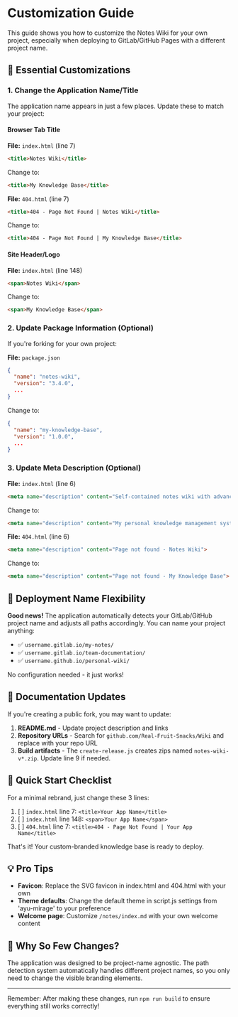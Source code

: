 # Customization Guide

This guide shows you how to customize the Notes Wiki for your own project, especially when deploying to GitLab/GitHub Pages with a different project name.

## 🎨 Essential Customizations

### 1. **Change the Application Name/Title**

The application name appears in just a few places. Update these to match your project:

#### Browser Tab Title
**File:** `index.html` (line 7)
```html
<title>Notes Wiki</title>
```
Change to:
```html
<title>My Knowledge Base</title>
```

**File:** `404.html` (line 7)
```html
<title>404 - Page Not Found | Notes Wiki</title>
```
Change to:
```html
<title>404 - Page Not Found | My Knowledge Base</title>
```

#### Site Header/Logo
**File:** `index.html` (line 148)
```html
<span>Notes Wiki</span>
```
Change to:
```html
<span>My Knowledge Base</span>
```

### 2. **Update Package Information** (Optional)

If you're forking for your own project:

**File:** `package.json`
```json
{
  "name": "notes-wiki",
  "version": "3.4.0",
  ...
}
```
Change to:
```json
{
  "name": "my-knowledge-base",
  "version": "1.0.0",
  ...
}
```

### 3. **Update Meta Description** (Optional)

**File:** `index.html` (line 6)
```html
<meta name="description" content="Self-contained notes wiki with advanced features">
```
Change to:
```html
<meta name="description" content="My personal knowledge management system">
```

**File:** `404.html` (line 6)
```html
<meta name="description" content="Page not found - Notes Wiki">
```
Change to:
```html
<meta name="description" content="Page not found - My Knowledge Base">
```

## 🚀 Deployment Name Flexibility

**Good news!** The application automatically detects your GitLab/GitHub project name and adjusts all paths accordingly. You can name your project anything:

- ✅ `username.gitlab.io/my-notes/`
- ✅ `username.gitlab.io/team-documentation/`
- ✅ `username.github.io/personal-wiki/`

No configuration needed - it just works!

## 📝 Documentation Updates

If you're creating a public fork, you may want to update:

1. **README.md** - Update project description and links
2. **Repository URLs** - Search for `github.com/Real-Fruit-Snacks/Wiki` and replace with your repo URL
3. **Build artifacts** - The `create-release.js` creates zips named `notes-wiki-v*.zip`. Update line 9 if needed.

## 🎯 Quick Start Checklist

For a minimal rebrand, just change these 3 lines:

1. [ ] `index.html` line 7: `<title>Your App Name</title>`
2. [ ] `index.html` line 148: `<span>Your App Name</span>`
3. [ ] `404.html` line 7: `<title>404 - Page Not Found | Your App Name</title>`

That's it! Your custom-branded knowledge base is ready to deploy.

## 💡 Pro Tips

- **Favicon**: Replace the SVG favicon in index.html and 404.html with your own
- **Theme defaults**: Change the default theme in script.js settings from 'ayu-mirage' to your preference
- **Welcome page**: Customize `/notes/index.md` with your own welcome content

## 🤔 Why So Few Changes?

The application was designed to be project-name agnostic. The path detection system automatically handles different project names, so you only need to change the visible branding elements.

---

Remember: After making these changes, run `npm run build` to ensure everything still works correctly!